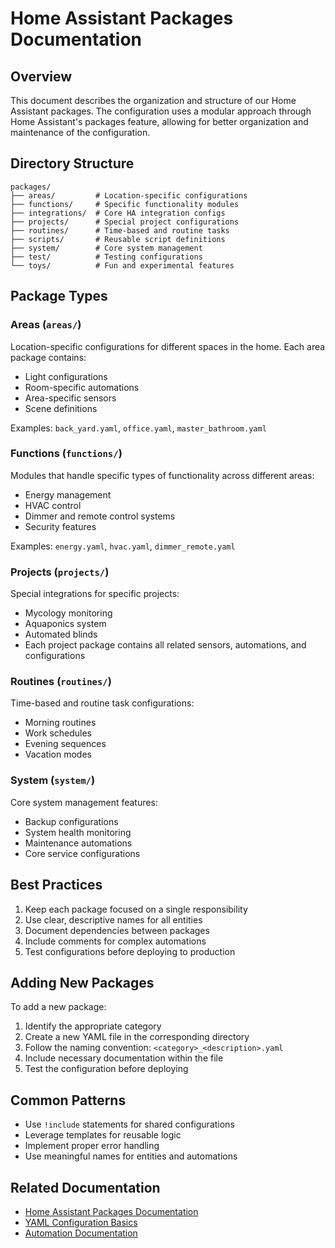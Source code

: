 # Home Assistant Packages Documentation

## Overview

This document describes the organization and structure of our Home Assistant packages. The configuration uses a modular approach through Home Assistant's packages feature, allowing for better organization and maintenance of the configuration.

## Directory Structure

```
packages/
├── areas/         # Location-specific configurations
├── functions/     # Specific functionality modules
├── integrations/  # Core HA integration configs
├── projects/      # Special project configurations
├── routines/      # Time-based and routine tasks
├── scripts/       # Reusable script definitions
├── system/        # Core system management
├── test/          # Testing configurations
└── toys/          # Fun and experimental features
```

## Package Types

### Areas (`areas/`)

Location-specific configurations for different spaces in the home. Each area package contains:

- Light configurations
- Room-specific automations
- Area-specific sensors
- Scene definitions

Examples: `back_yard.yaml`, `office.yaml`, `master_bathroom.yaml`

### Functions (`functions/`)

Modules that handle specific types of functionality across different areas:

- Energy management
- HVAC control
- Dimmer and remote control systems
- Security features

Examples: `energy.yaml`, `hvac.yaml`, `dimmer_remote.yaml`

### Projects (`projects/`)

Special integrations for specific projects:

- Mycology monitoring
- Aquaponics system
- Automated blinds
- Each project package contains all related sensors, automations, and configurations

### Routines (`routines/`)

Time-based and routine task configurations:

- Morning routines
- Work schedules
- Evening sequences
- Vacation modes

### System (`system/`)

Core system management features:

- Backup configurations
- System health monitoring
- Maintenance automations
- Core service configurations

## Best Practices

1. Keep each package focused on a single responsibility
2. Use clear, descriptive names for all entities
3. Document dependencies between packages
4. Include comments for complex automations
5. Test configurations before deploying to production

## Adding New Packages

To add a new package:

1. Identify the appropriate category
2. Create a new YAML file in the corresponding directory
3. Follow the naming convention: `<category>_<description>.yaml`
4. Include necessary documentation within the file
5. Test the configuration before deploying

## Common Patterns

- Use `!include` statements for shared configurations
- Leverage templates for reusable logic
- Implement proper error handling
- Use meaningful names for entities and automations

## Related Documentation

- [Home Assistant Packages Documentation](https://www.home-assistant.io/docs/configuration/packages/)
- [YAML Configuration Basics](https://www.home-assistant.io/docs/configuration/yaml/)
- [Automation Documentation](https://www.home-assistant.io/docs/automation/)
